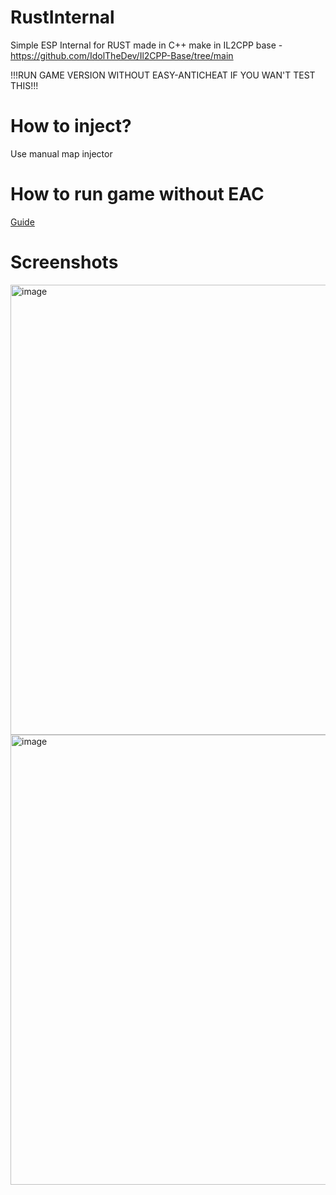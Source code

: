 # RustInternal
Simple ESP Internal for RUST made in C++ 
make in IL2CPP base - https://github.com/IdolTheDev/Il2CPP-Base/tree/main

!!!RUN GAME VERSION WITHOUT EASY-ANTICHEAT IF YOU WAN'T TEST THIS!!!

# How to inject?
Use manual map injector

# How to run game without EAC 
<a href = "https://support.facepunchstudios.com/hc/en-us/articles/15041503601437-Launching-Rust-with-EAC-disabled-RustClient-exe">Guide</a>

# Screenshots

<img width="1280" height="720" alt="image" src="https://github.com/user-attachments/assets/82a4a129-3692-4a71-a26a-c3beea689de2" />

<img width="1280" height="720" alt="image" src="https://github.com/user-attachments/assets/1f624344-ab08-4c3e-bfc5-348416d88888" />
